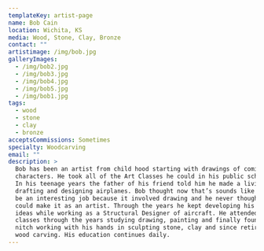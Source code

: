 ```yaml
---
templateKey: artist-page
name: Bob Cain
location: Wichita, KS
media: Wood, Stone, Clay, Bronze
contact: ""
artistimage: /img/bob.jpg
galleryImages:
  - /img/bob2.jpg
  - /img/bob3.jpg
  - /img/bob4.jpg
  - /img/bob5.jpg
  - /img/bob1.jpg
tags:
  - wood
  - stone
  - clay
  - bronze
acceptsCommissions: Sometimes
specialty: Woodcarving
email: ""
description: >
  Bob has been an artist from child hood starting with drawings of comic book
  characters. He took all of the Art Classes he could in his public school days.
  In his teenage years the father of his friend told him he made a living by
  drafting and designing airplanes. Bob thought now that’s sounds like it might
  be an interesting job because it involved drawing and he never thought he
  could make it as an artist. Through the years he kept developing his artistic
  ideas while working as a Structural Designer of aircraft. He attended several
  classes through the years studying drawing, painting and finally found his
  nitch working with his hands in sculpting stone, clay and since retirement
  wood carving. His education continues daily.
---
```

